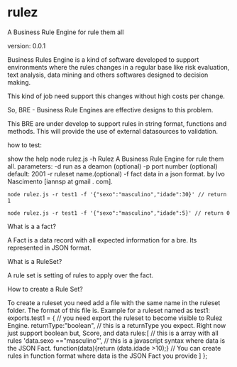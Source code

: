 rulez
=====

A Business Rule Engine for rule them all

version: 0.0.1

Business Rules Engine is a kind of software developed to support environments where the rules changes in a regular base like risk evaluation, text analysis, data mining and others softwares designed to decision making.

This kind of job need support this changes without high costs per change.

So, BRE - Business Rule Engines are effective designs to this problem. 

This BRE are under develop to support rules in string format, functions and methods. This will provide the use of external datasources to validation.

how to test:

show the help
    node rulez.js -h
    Rulez
    A Business Rule Engine for rule them all.
    parameters:
    -d run as a deamon (optional)
    -p port number (optional) default: 2001
    -r ruleset name.(optional) 
    -f fact data in a json format.
    by Ivo Nascimento [iannsp at gmail . com].
    
    
    node rulez.js -r test1 -f '{"sexo":"masculino","idade":30}' // return 1  

    node rulez.js -r test1 -f '{"sexo":"masculino","idade":5}' // return 0 
    

What is a a fact?

A Fact is a data record with all expected information for a bre. Its represented in JSON format.

What is a RuleSet?

A rule set is setting of rules to apply over the fact.

How to create a Rule Set?

To create a ruleset you need add a file with the same name in the ruleset folder. The format of this file is.
Example for a ruleset named as test1: 
    exports.test1 = { // you need export the ruleset to become visible to Rulez Engine.
        returnType:"boolean", // this is a returnType you expect. Right now just support boolean but, Score, and data 
        rules:[ // this is a array with all rules
                'data.sexo =="masculino"',  // this is a javascript syntax where data is the JSON Fact.
                function(data){return (data.idade >10);} // You can create rules in function format where data is the JSON Fact you provide
            ]
    };
